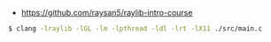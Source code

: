 - https://github.com/raysan5/raylib-intro-course

```bash
$ clang -lraylib -lGL -lm -lpthread -ldl -lrt -lX11 ./src/main.c

```

